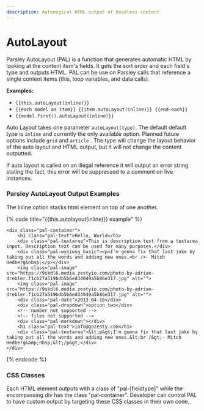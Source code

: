 ```yaml
---
description: Automagical HTML output of headless content.
---
```


# AutoLayout

Parsley AutoLayout \(PAL\) is a function that generates automatic HTML by looking at the content item's fields. It gets the sort order and each field's type and outputs HTML. PAL can be use on Parsley calls that reference a single content items \(this, loop variables, and data calls\). 

**Examples:**

* `{{this.autoLayout(inline)}}`
* `{{each model as item}} {{item.autoLayout(inline)}} {{end-each}}`
* `{{model.first().autoLayout(inline)}}`

Auto Layout takes one parameter `autoLayout(type)`. The default default type is `inline` and currently the only available option. Planned future options include `grid` and `article` . The type will change the layout behavior of the auto layout and HTML output, but it will not change the content outputted.

If auto layout is called on an illegal reference it will output an error string stating the fact, this error will be suppressed to a comment on live instances.

### Parsley AutoLayout Output Examples

The Inline option stacks html element on top of one another.

{% code title="{{this.autolayout\(inline\)}} example" %}
```markup
<div class="pal-container">
    <h1 class="pal-text">Hello, World</h1>
    <div class="pal-textarea">This is description text from a textarea input. Description text can be used for many purposes.</div>
    <div class="pal-wysiwyg_basic"><p>I'm gonna fix that last joke by taking out all the words and adding new ones.<br />- Mitch Hedberg&nbsp;</p></div>
    <img class="pal-image" src="https://9skdl6.media.zestyio.com/photo-by-adrian-drebler.f1cb27a519bdb5b6ed34049a5b86e317.jpg" alt="">
    <img class="pal-image" src="https://9skdl6.media.zestyio.com/photo-by-adrian-drebler.f1cb27a519bdb5b6ed34049a5b86e317.jpg" alt="">
    <div class="pal-date">2013-04-18</div>
    <div class="pal-dropdown">option_two</div>
    <!-- number not supported -->
    <!-- files not supported -->
    <div class="pal-markdown"></div>
    <h1 class="pal-text">info@gozesty.com</h1>
    <div class="pal-textarea">&lt;p&gt;I'm gonna fix that last joke by taking out all the words and adding new ones.&lt;br /&gt;- Mitch Hedberg&amp;nbsp;&lt;/p&gt;</div>
</div>
```
{% endcode %}

### CSS Classes

Each HTML element outputs with a class of "pal-\[fieldtype\]" while the encompassing div has the class "pal-container". Developer can control PAL to have custom output by targeting these CSS classes in their own code.

